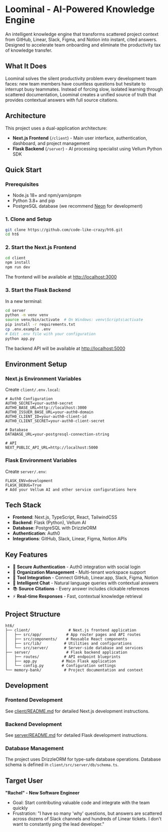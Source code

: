 # Loominal - AI-Powered Knowledge Engine

An intelligent knowledge engine that transforms scattered project context from GitHub, Linear, Slack, Figma, and Notion into instant, cited answers. Designed to accelerate team onboarding and eliminate the productivity tax of knowledge transfer.

## What It Does

Loominal solves the silent productivity problem every development team faces: new team members have countless questions but hesitate to interrupt busy teammates. Instead of forcing slow, isolated learning through scattered documentation, Loominal creates a unified source of truth that provides contextual answers with full source citations.

## Architecture

This project uses a dual-application architecture:

- **Next.js Frontend** (`/client`) - Main user interface, authentication, dashboard, and project management
- **Flask Backend** (`/server`) - AI processing specialist using Vellum Python SDK

## Quick Start

### Prerequisites

- Node.js 18+ and npm/yarn/pnpm
- Python 3.8+ and pip
- PostgreSQL database (we recommend [Neon](https://neon.tech) for development)

### 1. Clone and Setup

```bash
git clone https://github.com/code-like-crazy/ht6.git
cd ht6
```

### 2. Start the Next.js Frontend

```bash
cd client
npm install
npm run dev
```

The frontend will be available at [http://localhost:3000](http://localhost:3000)

### 3. Start the Flask Backend

In a new terminal:

```bash
cd server
python -m venv venv
source venv/bin/activate  # On Windows: venv\Scripts\activate
pip install -r requirements.txt
cp .env.example .env
# Edit .env file with your configuration
python app.py
```

The backend API will be available at [http://localhost:5000](http://localhost:5000)

## Environment Setup

### Next.js Environment Variables

Create `client/.env.local`:

```env
# Auth0 Configuration
AUTH0_SECRET=your-auth0-secret
AUTH0_BASE_URL=http://localhost:3000
AUTH0_ISSUER_BASE_URL=your-auth0-domain
AUTH0_CLIENT_ID=your-auth0-client-id
AUTH0_CLIENT_SECRET=your-auth0-client-secret

# Database
DATABASE_URL=your-postgresql-connection-string

# API
NEXT_PUBLIC_API_URL=http://localhost:5000
```

### Flask Environment Variables

Create `server/.env`:

```env
FLASK_ENV=development
FLASK_DEBUG=True
# Add your Vellum AI and other service configurations here
```

## Tech Stack

- **Frontend**: Next.js, TypeScript, React, TailwindCSS
- **Backend**: Flask (Python), Vellum AI
- **Database**: PostgreSQL with DrizzleORM
- **Authentication**: Auth0
- **Integrations**: GitHub, Slack, Linear, Figma, Notion APIs

## Key Features

- 🔐 **Secure Authentication** - Auth0 integration with social login
- 🏢 **Organization Management** - Multi-tenant workspace support
- 🔗 **Tool Integration** - Connect GitHub, Linear.app, Slack, Figma, Notion
- 💬 **Intelligent Chat** - Natural language queries with contextual answers
- 📚 **Source Citations** - Every answer includes clickable references
- ⚡ **Real-time Responses** - Fast, contextual knowledge retrieval

## Project Structure

```
ht6/
├── client/                 # Next.js frontend application
│   ├── src/app/           # App router pages and API routes
│   ├── src/components/    # Reusable React components
│   ├── src/lib/          # Utilities and configurations
│   └── src/server/       # Server-side database and services
├── server/                # Flask backend application
│   ├── routes/           # API endpoint blueprints
│   ├── app.py           # Main Flask application
│   └── config.py        # Configuration settings
└── memory-bank/          # Project documentation and context
```

## Development

### Frontend Development

See [client/README.md](./client/README.md) for detailed Next.js development instructions.

### Backend Development

See [server/README.md](./server/README.md) for detailed Flask development instructions.

### Database Management

The project uses DrizzleORM for type-safe database operations. Database schema is defined in `client/src/server/db/schema.ts`.

## Target User

**"Rachel" - New Software Engineer**
- Goal: Start contributing valuable code and integrate with the team quickly
- Frustration: "I have so many 'why' questions, but answers are scattered across dozens of Slack channels and hundreds of Linear tickets. I don't want to constantly ping the lead developer."
